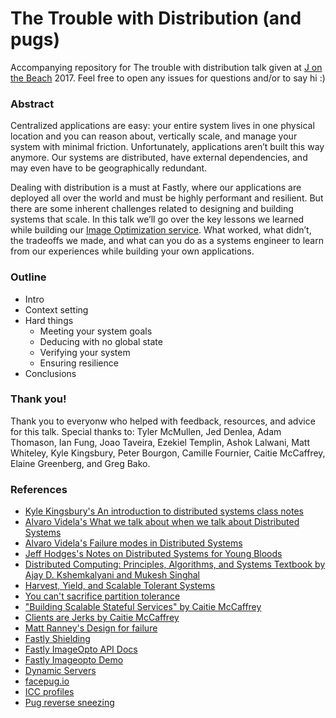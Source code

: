 # The Trouble with Distribution (and pugs)

Accompanying repository for The trouble with distribution talk given at [J on the Beach]() 2017. Feel free to open any issues for questions and/or to say hi :)

### Abstract
Centralized applications are easy: your entire system lives in one physical location and you can reason about, vertically scale, and manage your system with minimal friction. Unfortunately, applications aren’t built this way anymore. Our systems are distributed, have external dependencies, and may even have to be geographically redundant. 

Dealing with distribution is a must at Fastly, where our applications are deployed all over the world and must be highly performant and resilient. But there are some inherent challenges related to designing and building systems that scale. In this talk we’ll go over the key lessons we learned while building our [Image Optimization service](https://www.fastly.com/io). What worked, what didn’t, the tradeoffs we made, and what can you do as a systems engineer to learn from our experiences while building your own applications.

### Outline
* Intro
* Context setting
* Hard things
  * Meeting your system goals
  * Deducing with no global state
  * Verifying your system
  * Ensuring resilience
* Conclusions

### Thank you!
Thank you to everyonw who helped with feedback, resources, and advice for this talk. Special thanks to: Tyler McMullen, Jed Denlea, Adam Thomason, Ian Fung, Joao Taveira, Ezekiel Templin, Ashok Lalwani, Matt Whiteley, Kyle Kingsbury, Peter Bourgon, Camille Fournier, Caitie McCaffrey, Elaine Greenberg, and Greg Bako.

### References
* [Kyle Kingsbury's An introduction to distributed systems class notes](https://github.com/aphyr/distsys-class)
* [Alvaro Videla's What we talk about when we talk about Distributed Systems](http://alvaro-videla.com/2015/12/learning-about-distributed-systems.html)
* [Alvaro Videla's Failure modes in Distributed Systems](http://alvaro-videla.com/2013/12/failure-modes-in-distributed-systems.html)
* [Jeff Hodges's Notes on Distributed Systems for Young Bloods](https://www.somethingsimilar.com/2013/01/14/notes-on-distributed-systems-for-young-bloods)
* [Distributed Computing: Principles, Algorithms, and Systems Textbook by Ajay D. Kshemkalyani and Mukesh Singhal](https://www.cs.uic.edu/~ajayk/DCS-Book)
* [Harvest, Yield, and Scalable Tolerant Systems](http://citeseerx.ist.psu.edu/viewdoc/download?doi=10.1.1.24.3690&rep=rep1&type=pdf)
* [You can't sacrifice partition tolerance](http://codahale.com/you-cant-sacrifice-partition-tolerance/)
* ["Building Scalable Stateful Services" by Caitie McCaffrey](https://www.youtube.com/watch?v=H0i_bXKwujQ)
* [Clients are Jerks by Caitie McCaffrey](https://caitiem.com/2015/06/23/clients-are-jerks-aka-how-halo-4-dosed-the-services-at-launch-how-we-survived/)
* [Matt Ranney's Design for failure](https://www.youtube.com/watch?v=nuiLcWE8sPA)
* [Fastly Shielding](https://docs.fastly.com/guides/performance-tuning/shielding)
* [Fastly ImageOpto API Docs](https://docs.fastly.com/api/imageopto/)
* [Fastly Imageopto Demo](https://www.fastly.com/io/)
* [Dynamic Servers](https://docs.fastly.com/api/dynamicservers)
* [facepug.io](http://http://facepug.io/)
* [ICC profiles](https://en.wikipedia.org/wiki/ICC_profile)
* [Pug reverse sneezing](https://www.youtube.com/watch?v=nIePT1-6HWk)

